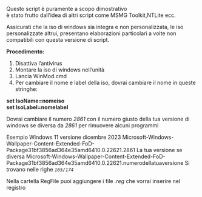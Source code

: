 Questo script è puramente a scopo dimostrativo  
è stato frutto dall’idea di altri script come MSMG Toolkit,NTLite ecc.

Assicurati che la iso di windows sia integra e non personalizzata, le iso personalizzate altrui, presentano elaborazioni particolari a volte non compatibili con questa versione di script.

**Procedimento:**  
1. Disattiva l’antivirus  
2. Montare la iso di windows nell’unità  
3. Lancia WinMod.cmd  
4. Per cambiare il nome e label della iso, dovrai cambiare il nome in queste stringhe:

**set IsoName=nomeiso**  
**set IsoLabel=nomelabel**

Dovrai cambiare il numero *2861* con il numero giusto della tua versione di windows se diversa da *2861* per rimuovere alcuni programmi

Esempio Windows 11 versione dicembre 2023 Microsoft-Windows-Wallpaper-Content-Extended-FoD-Package31bf3856ad364e35amd6410.0.22621.2861 La tua versione se diversa Microsoft-Windows-Wallpaper-Content-Extended-FoD-Package31bf3856ad364e35amd6410.0.22621.numerodellatuaversione 
Si trovano nelle righe *`165/174`*

Nella cartella RegFile puoi aggiungere i file *.reg* che vorrai inserire nel registro
